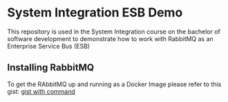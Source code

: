 # System Integration ESB Demo
This repository is used in the System Integration course on the bachelor of software development to demonstrate how to work with RabbitMQ as an Enterprise Service Bus (ESB)

## Installing RabbitMQ
To get the RAbbitMQ up and running as a Docker Image please refer to this gist: [gist with command](https://gist.github.com/brhvucn/9c3be3a0d686fcf486816514b5755f69)
